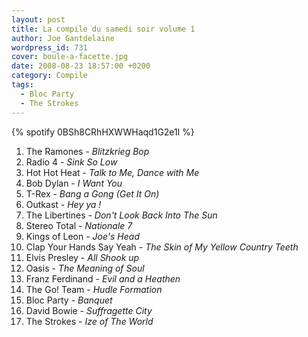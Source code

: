 ```yaml
---
layout: post
title: La compile du samedi soir volume 1
author: Joe Gantdelaine
wordpress_id: 731
cover: boule-a-facette.jpg
date: 2008-08-23 18:57:00 +0200
category: Compile
tags:
  - Bloc Party
  - The Strokes
---
```


{% spotify 0BSh8CRhHXWWHaqd1G2e1l %}

1. The Ramones - _Blitzkrieg Bop_
1. Radio 4 - _Sink So Low_
1. Hot Hot Heat - *Talk to Me, Dance with Me*
1. Bob Dylan - *I Want You*
1. T-Rex - _Bang a Gong (Get It On)_
1. Outkast - _Hey ya !_
1. The Libertines - _Don't Look Back Into The Sun_
1. Stereo Total - _Nationale 7_
1. Kings of Leon - _Joe's Head_
1. Clap Your Hands Say Yeah - _The Skin of My Yellow Country Teeth_
1. Elvis Presley - _All Shook up_
1. Oasis - *The Meaning of Soul*
1. Franz Ferdinand - _Evil and a Heathen_
1. The Go! Team - _Hudle Formation_
1. Bloc Party - _Banquet_
1. David Bowie - _Suffragette City_
1. The Strokes - _Ize of The World_
